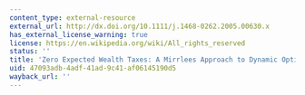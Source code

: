 ```yaml
---
content_type: external-resource
external_url: http://dx.doi.org/10.1111/j.1468-0262.2005.00630.x
has_external_license_warning: true
license: https://en.wikipedia.org/wiki/All_rights_reserved
status: ''
title: 'Zero Expected Wealth Taxes: A Mirrlees Approach to Dynamic Optimal Taxation'
uid: 47093adb-4adf-41ad-9c41-af06145190d5
wayback_url: ''
---
```

